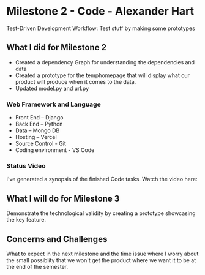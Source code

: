 # Milestone 2 - Code - Alexander Hart

Test-Driven Development Workflow: Test stuff by making some prototypes

## What I did for Milestone 2

* Created a dependency Graph for understanding the dependencies and data
* Created a prototype for the temphomepage that will display what our product will produce when it comes to the data.
* Updated model.py and url.py

### Web Framework and Language

* Front End – Django
* Back End – Python
* Data – Mongo DB
* Hosting – Vercel
* Source Control - Git
* Coding environment - VS Code 

### Status Video 

I've generated a synopsis of the finished Code tasks. Watch the video here: 

## What I will do for Milestone 3

Demonstrate the technological validity by creating a prototype showcasing the key feature.

## Concerns and Challenges

What to expect in the next milestone and the time issue where I worry about the small possiblity that we won't get the product where we want it to be at the end of the semester.

